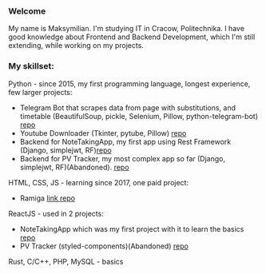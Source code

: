 ### Welcome

My name is Maksymilian.
I'm studying IT in Cracow, Politechnika.
I have good knowledge about Frontend and Backend Development, which I'm still extending, while working on my projects.

### My skillset: 
Python - since 2015, my first programming language, longest experience, few larger projects: 
  - Telegram Bot that scrapes data from page with substitutions, and timetable (BeautifulSoup, pickle, Selenium, Pillow, python-telegram-bot) <a href="https://github.com/maxmarsz1/edupage.org-telegram-bot-scrapper" target="_blank">repo</a>
  - Youtube Downloader (Tkinter, pytube, Pillow) <a href="https://github.com/maxmarsz1/Youtube-Downloader" target="_blank">repo</a>
  - Backend for NoteTakingApp, my first app using Rest Framework (Django, simplejwt, RF)<a href="https://github.com/maxmarsz1/notes-django" target="_blank">repo</a>
  - Backend for PV Tracker, my most complex app so far (Django, simplejwt, RF)(Abandoned). <a href="https://github.com/maxmarsz1/PV-Tracker-Backend" targer="_blank">repo</a>  

HTML, CSS, JS - learning since 2017, one paid project:
  - Ramiga <a href="http://ramigainwestycje.pl" target="_top">link </a> <a href="https://github.com/maxmarsz1/ramiga-inwestycje" target="_blank">repo</a>

ReactJS - used in 2 projects:
  - NoteTakingApp which was my first project with it to learn the basics <a href="https://github.com/maxmarsz1/notes-react" target="_blank">repo</a>
  - PV Tracker (styled-components)(Abandoned) <a href="https://github.com/maxmarsz1/FVTracker-Frontend" target="_blank">repo</a>

Rust, C/C++, PHP, MySQL - basics

